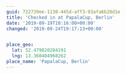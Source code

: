 ```yaml
---
guid: 722739ee-1130-445d-aff3-93afa6b28d1e
title: 'Checked in at PapalaCup, Berlin'
date: '2019-09-19T10:16:00+00:00'
changed: '2019-09-24T19:17:13+00:00'


place_geo:
  lat: 52.479820284191
  lng: 13.360404968262
place_name: 'PapalaCup, Berlin'
---
```


